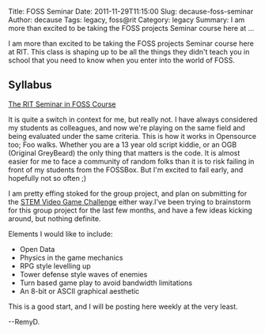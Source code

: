 Title: FOSS Seminar
Date: 2011-11-29T11:15:00
Slug: decause-foss-seminar
Author: decause
Tags: legacy, foss@rit
Category: legacy
Summary: I am more than excited to be taking the FOSS projects Seminar course here at ... 

I am more than excited to be taking the FOSS projects Seminar course here at
RIT. This class is shaping up to be all the things they didn't teach you in
school that you need to know when you enter into the world of FOSS.

## Syllabus

[The RIT Seminar in FOSS
Course](http://readthedocs.org/docs/ritfloss/en/latest/)

It is quite a switch in context for me, but really not. I have always
considered my students as colleagues, and now we're playing on the same field
and being evaluated under the same criteria. This is how it works in
Opensource too; Foo walks. Whether you are a 13 year old script kiddie, or an
OGB (Original GreyBeard) the only thing that matters is the code. It is almost
easier for me to face a community of random folks than it is to risk failing
in front of my students from the FOSSBox. But I'm excited to fail early, and
hopefully not so often ;)

I am pretty effing stoked for the group project, and plan on submitting for
the [STEM Video Game Challenge](http://www.stemchallenge.org) either way.I've
been trying to brainstorm for this group project for the last few months, and
have a few ideas kicking around, but nothing definite.

Elements I would like to include:

  * Open Data
  * Physics in the game mechanics
  * RPG style levelling up
  * Tower defense style waves of enemies
  * Turn based game play to avoid bandwidth limitations
  * An 8-bit or ASCII graphical aesthetic

This is a good start, and I will be posting here weekly at the very least.

--RemyD.


